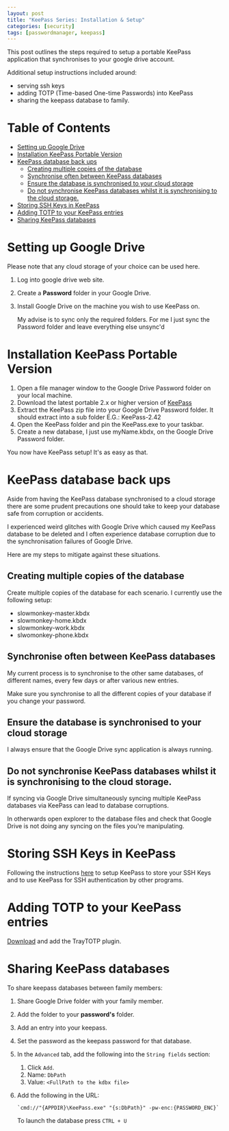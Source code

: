 ```yaml
---
layout: post
title: "KeePass Series: Installation & Setup"
categories: [security]
tags: [passwordmanager, keepass]
---
```

This post outlines the steps required to setup a portable KeePass application that synchronises to your google drive account.

Additional setup instructions included around:
* serving ssh keys
* adding TOTP (Time-based One-time Passwords) into KeePass
* sharing the keepass database to family.

# Table of Contents <!-- omit in toc -->

- [Setting up Google Drive](#setting-up-google-drive)
- [Installation KeePass Portable Version](#installation-keepass-portable-version)
- [KeePass database back ups](#keepass-database-back-ups)
  - [Creating multiple copies of the database](#creating-multiple-copies-of-the-database)
  - [Synchronise often between KeePass databases](#synchronise-often-between-keepass-databases)
  - [Ensure the database is synchronised to your cloud storage](#ensure-the-database-is-synchronised-to-your-cloud-storage)
  - [Do not synchronise KeePass databases whilst it is synchronising to the cloud storage.](#do-not-synchronise-keepass-databases-whilst-it-is-synchronising-to-the-cloud-storage)
- [Storing SSH Keys in KeePass](#storing-ssh-keys-in-keepass)
- [Adding TOTP to your KeePass entries](#adding-totp-to-your-keepass-entries)
- [Sharing KeePass databases](#sharing-keepass-databases)

# Setting up Google Drive
Please note that any cloud storage of your choice can be used here.

1. Log into google drive web site.
2. Create a **Password** folder in your Google Drive.
3. Install Google Drive on the machine you wish to use KeePass on. 

    My advise is to sync only the required folders. For me I just sync the Password folder and leave everything else unsync'd    

# Installation KeePass Portable Version

1. Open a file manager window to the Google Drive Password folder on your local machine.
2. Download the latest portable 2.x or higher version of [KeePass](https://keepass.info/download.html)
3. Extract the KeePass zip file into your Google Drive Password folder. It should extract into a sub folder E.G.: KeePass-2.42
4. Open the KeePass folder and pin the KeePass.exe to your taskbar.
5. Create a new database, I just use myName.kbdx, on the Google Drive Password folder.

You now have KeePass setup! It's as easy as that.

# KeePass database back ups

Aside from having the KeePass database synchronised to a cloud storage there are some prudent precautions one should take to keep your database safe from corruption or accidents.

I experienced weird glitches with Google Drive which caused my KeePass database to be deleted and I often experience database corruption due to the synchronisation failures of Google Drive.

Here are my steps to mitigate against these situations.

## Creating multiple copies of the database

Create multiple copies of the database for each scenario.
I currently use the following setup:

- slowmonkey-master.kbdx
- slowmonkey-home.kbdx
- slowmonkey-work.kbdx
- slwomonkey-phone.kbdx

## Synchronise often between KeePass databases

My current process is to synchronise to the other same databases, of different names, every few days or after various new entries.

Make sure you synchronise to all the different copies of your database if you change your password.

## Ensure the database is synchronised to your cloud storage

I always ensure that the Google Drive sync application is always running.

## Do not synchronise KeePass databases whilst it is synchronising to the cloud storage.

If syncing via Google Drive simultaneously syncing multiple KeePass databases via KeePass can lead to database corruptions.

In otherwards open explorer to the database files and check that Google Drive is not doing any syncing on the files you're manipulating.

# Storing SSH Keys in KeePass

Following the instructions [here](https://code.mendhak.com/keepass-and-keeagent-setup/) to setup KeePass to store your SSH Keys and to use KeePass for SSH authentication by other programs.

# Adding TOTP to your KeePass entries

[Download](https://sourceforge.net/projects/traytotp-kp2/) and add the TrayTOTP plugin.

# Sharing KeePass databases

To share keepass databases between family members:
1. Share Google Drive folder with your family member.
2. Add the folder to your **password's** folder.
3. Add an entry into your keepass.
4. Set the password as the keepass password for that database.
5. In the `Advanced` tab, add the following into the `String fields` section:
   
   1. Click `Add`.
   2. Name: `DbPath`
   3. Value: `<FullPath to the kdbx file>`
   
6. Add the following in the URL: 
   
       `cmd://"{APPDIR}\KeePass.exe" "{s:DbPath}" -pw-enc:{PASSWORD_ENC}`
    
    To launch the database press `CTRL + U`
